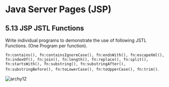 Java Server Pages (JSP)
=======================
5.13 JSP JSTL Functions
-----------------------
Write individual programs to demonstrate the use of following JSTL Functions. (One Program per function).

`fn:contains(), fn:containsIgnoreCase(), fn:endsWith(), fn:escapeXml(), fn:indexOf(), fn:join(), fn:length(), fn:replace(), fn:split(), fn:startsWith(), fn:substring(), fn:substringAfter(), fn:substringBefore(), fn:toLowerCase(), fn:toUpperCase(), fn:trim()`.

![archy12](https://cloud.githubusercontent.com/assets/16961604/14322580/0b5b302c-fc3b-11e5-95a3-caaa9b1fa25a.png)
